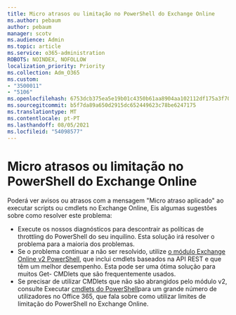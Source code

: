 ```yaml
---
title: Micro atrasos ou limitação no PowerShell do Exchange Online
ms.author: pebaum
author: pebaum
manager: scotv
ms.audience: Admin
ms.topic: article
ms.service: o365-administration
ROBOTS: NOINDEX, NOFOLLOW
localization_priority: Priority
ms.collection: Adm_O365
ms.custom:
- "3500011"
- "5106"
ms.openlocfilehash: 6753dcb375ea5e19b01c4350b61aa8904aa102112df175a3f70281d18a634dbf
ms.sourcegitcommit: b5f7da89a650d2915dc652449623c78be6247175
ms.translationtype: MT
ms.contentlocale: pt-PT
ms.lasthandoff: 08/05/2021
ms.locfileid: "54098577"
---
```

# <a name="micro-delays-or-throttling-in-exchange-online-powershell"></a>Micro atrasos ou limitação no PowerShell do Exchange Online

Poderá ver avisos ou atrasos com a mensagem "Micro atraso aplicado" ao executar scripts ou cmdlets no Exchange Online, Eis algumas sugestões sobre como resolver este problema:

- Execute os nossos diagnósticos para descontrair as políticas de throttling do PowerShell do seu inquilino. Esta solução irá resolver o problema para a maioria dos problemas.
- Se o problema continuar a não ser resolvido, utilize [o módulo Exchange Online v2 PowerShell](/powershell/exchange/exchange-online/exchange-online-powershell-v2/exchange-online-powershell-v2?view=exchange-ps&preserve-view=true), que inclui cmdlets baseados na API REST e que têm um melhor desempenho. Esta pode ser uma ótima solução para muitos Get- CMDlets que são frequentemente usados.
- Se precisar de utilizar CMDlets que não são abrangidos pelo módulo v2, consulte Executar [cmdlets do PowerShell](https://techcommunity.microsoft.com/t5/exchange-team-blog/updated-running-powershell-cmdlets-for-large-numbers-of-users-in/ba-p/1000628#)para um grande número de utilizadores no Office 365, que fala sobre como utilizar limites de limitação do PowerShell no Exchange Online.
